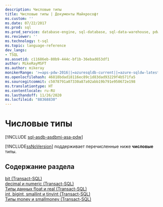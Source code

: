 ```yaml
---
description: Числовые типы
title: Числовые типы | Документы Майкрософт
ms.custom: ''
ms.date: 07/22/2017
ms.prod: sql
ms.prod_service: database-engine, sql-database, sql-data-warehouse, pdw
ms.reviewer: ''
ms.technology: t-sql
ms.topic: language-reference
dev_langs:
- TSQL
ms.assetid: c11686eb-80b9-444c-bf1b-36ebad653df1
author: MikeRayMSFT
ms.author: mikeray
monikerRange: '>=aps-pdw-2016||=azuresqldb-current||=azure-sqldw-latest||>=sql-server-2016||=sqlallproducts-allversions||>=sql-server-linux-2017||=azuresqldb-mi-current'
ms.openlocfilehash: 46818bdad18116ec89c1d83dad93229f4b571fa5
ms.sourcegitcommit: c5078791a07330a87a92abb19b791e950672e198
ms.translationtype: HT
ms.contentlocale: ru-RU
ms.lasthandoff: 11/26/2020
ms.locfileid: "88368830"
---
```

# <a name="numeric-types"></a>Числовые типы
[!INCLUDE [sql-asdb-asdbmi-asa-pdw](../../includes/applies-to-version/sql-asdb-asdbmi-asa-pdw.md)]

[!INCLUDE[ssNoVersion](../../includes/ssnoversion-md.md)] поддерживает перечисленные ниже **числовые** типы.
  
## <a name="in-this-section"></a>Содержание раздела

[bit (Transact-SQL)](../../t-sql/data-types/bit-transact-sql.md)  
[decimal и numeric (Transact-SQL)](../../t-sql/data-types/decimal-and-numeric-transact-sql.md)  
[Типы данных float и real (Transact-SQL)](../../t-sql/data-types/float-and-real-transact-sql.md)  
[int, bigint, smallint и tinyint (Transact-SQL)](../../t-sql/data-types/int-bigint-smallint-and-tinyint-transact-sql.md)  
[Типы money и smallmoney (Transact-SQL)](../../t-sql/data-types/money-and-smallmoney-transact-sql.md)
